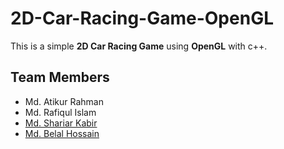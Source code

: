 # 2D-Car-Racing-Game-OpenGL

This is a simple **2D Car Racing Game** using **OpenGL** with c++.

## Team Members
- Md. Atikur Rahman
- Md. Rafiqul Islam
- [Md. Shariar Kabir](https://github.com/codezerro)
- [Md. Belal Hossain](https://github.com/belal-bh)
